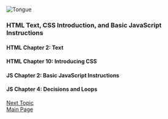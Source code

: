 ![Tongue](https://images.unsplash.com/photo-1518717758536-85ae29035b6d?ixlib=rb-1.2.1&ixid=eyJhcHBfaWQiOjEyMDd9&auto=format&fit=crop&w=500&q=60)

### HTML Text, CSS Introduction, and Basic JavaScript Instructions

#### HTML Chapter 2: Text

#### HTML Chapter 10: Introducing CSS

#### JS Chapter 2: Basic JavaScript Instructions

#### JS Chapter 4: Decisions and Loops

[Next Topic](class-03.md)  
[Main Page](README.md)